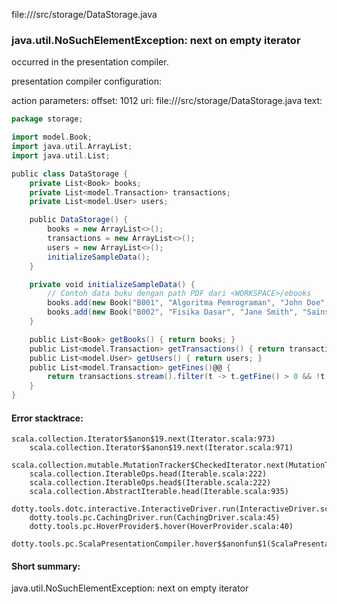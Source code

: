 file://<WORKSPACE>/src/storage/DataStorage.java
### java.util.NoSuchElementException: next on empty iterator

occurred in the presentation compiler.

presentation compiler configuration:


action parameters:
offset: 1012
uri: file://<WORKSPACE>/src/storage/DataStorage.java
text:
```scala
package storage;

import model.Book;
import java.util.ArrayList;
import java.util.List;

public class DataStorage {
    private List<Book> books;
    private List<model.Transaction> transactions;
    private List<model.User> users;

    public DataStorage() {
        books = new ArrayList<>();
        transactions = new ArrayList<>();
        users = new ArrayList<>();
        initializeSampleData();
    }

    private void initializeSampleData() {
        // Contoh data buku dengan path PDF dari <WORKSPACE>/ebooks
        books.add(new Book("B001", "Algoritma Pemrograman", "John Doe", "Komputer", "<WORKSPACE>/ebooks/algoritma.pdf", true));
        books.add(new Book("B002", "Fisika Dasar", "Jane Smith", "Sains", "", false));
    }

    public List<Book> getBooks() { return books; }
    public List<model.Transaction> getTransactions() { return transactions; }
    public List<model.User> getUsers() { return users; }
    public List<model.Transaction> getFines()@@ {
        return transactions.stream().filter(t -> t.getFine() > 0 && !t.isFinePaid()).collect(Collectors.toList());
    }
}
```



#### Error stacktrace:

```
scala.collection.Iterator$$anon$19.next(Iterator.scala:973)
	scala.collection.Iterator$$anon$19.next(Iterator.scala:971)
	scala.collection.mutable.MutationTracker$CheckedIterator.next(MutationTracker.scala:76)
	scala.collection.IterableOps.head(Iterable.scala:222)
	scala.collection.IterableOps.head$(Iterable.scala:222)
	scala.collection.AbstractIterable.head(Iterable.scala:935)
	dotty.tools.dotc.interactive.InteractiveDriver.run(InteractiveDriver.scala:164)
	dotty.tools.pc.CachingDriver.run(CachingDriver.scala:45)
	dotty.tools.pc.HoverProvider$.hover(HoverProvider.scala:40)
	dotty.tools.pc.ScalaPresentationCompiler.hover$$anonfun$1(ScalaPresentationCompiler.scala:389)
```
#### Short summary: 

java.util.NoSuchElementException: next on empty iterator